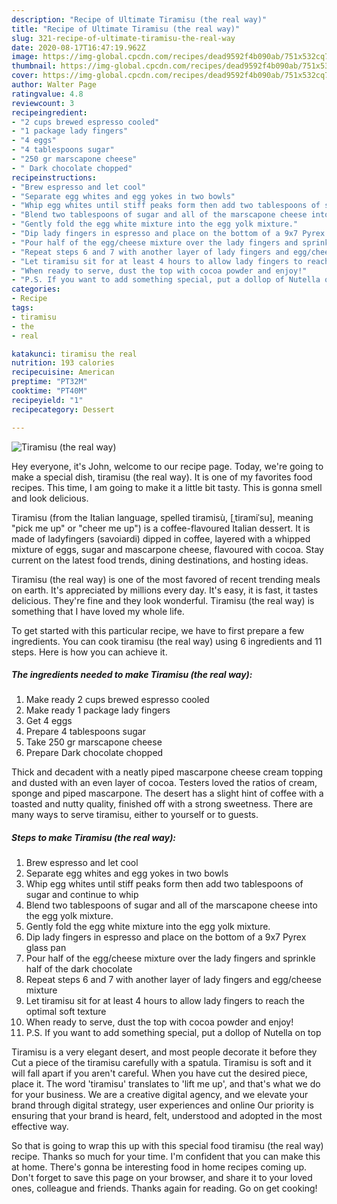 ```yaml
---
description: "Recipe of Ultimate Tiramisu (the real way)"
title: "Recipe of Ultimate Tiramisu (the real way)"
slug: 321-recipe-of-ultimate-tiramisu-the-real-way
date: 2020-08-17T16:47:19.962Z
image: https://img-global.cpcdn.com/recipes/dead9592f4b090ab/751x532cq70/tiramisu-the-real-way-recipe-main-photo.jpg
thumbnail: https://img-global.cpcdn.com/recipes/dead9592f4b090ab/751x532cq70/tiramisu-the-real-way-recipe-main-photo.jpg
cover: https://img-global.cpcdn.com/recipes/dead9592f4b090ab/751x532cq70/tiramisu-the-real-way-recipe-main-photo.jpg
author: Walter Page
ratingvalue: 4.8
reviewcount: 3
recipeingredient:
- "2 cups brewed espresso cooled"
- "1 package lady fingers"
- "4 eggs"
- "4 tablespoons sugar"
- "250 gr marscapone cheese"
- " Dark chocolate chopped"
recipeinstructions:
- "Brew espresso and let cool"
- "Separate egg whites and egg yokes in two bowls"
- "Whip egg whites until stiff peaks form then add two tablespoons of sugar and continue to whip"
- "Blend two tablespoons of sugar and all of the marscapone cheese into the egg yolk mixture."
- "Gently fold the egg white mixture into the egg yolk mixture."
- "Dip lady fingers in espresso and place on the bottom of a 9x7 Pyrex glass pan"
- "Pour half of the egg/cheese mixture over the lady fingers and sprinkle half of the dark chocolate"
- "Repeat steps 6 and 7 with another layer of lady fingers and egg/cheese mixture"
- "Let tiramisu sit for at least 4 hours to allow lady fingers to reach the optimal soft texture"
- "When ready to serve, dust the top with cocoa powder and enjoy!"
- "P.S. If you want to add something special, put a dollop of Nutella on top"
categories:
- Recipe
tags:
- tiramisu
- the
- real

katakunci: tiramisu the real 
nutrition: 193 calories
recipecuisine: American
preptime: "PT32M"
cooktime: "PT40M"
recipeyield: "1"
recipecategory: Dessert

---
```



![Tiramisu (the real way)](https://img-global.cpcdn.com/recipes/dead9592f4b090ab/751x532cq70/tiramisu-the-real-way-recipe-main-photo.jpg)

Hey everyone, it's John, welcome to our recipe page. Today, we're going to make a special dish, tiramisu (the real way). It is one of my favorites food recipes. This time, I am going to make it a little bit tasty. This is gonna smell and look delicious.

Tiramisu (from the Italian language, spelled tiramisù, [ˌtiramiˈsu], meaning &#34;pick me up&#34; or &#34;cheer me up&#34;) is a coffee-flavoured Italian dessert. It is made of ladyfingers (savoiardi) dipped in coffee, layered with a whipped mixture of eggs, sugar and mascarpone cheese, flavoured with cocoa. Stay current on the latest food trends, dining destinations, and hosting ideas.

Tiramisu (the real way) is one of the most favored of recent trending meals on earth. It's appreciated by millions every day. It's easy, it is fast, it tastes delicious. They're fine and they look wonderful. Tiramisu (the real way) is something that I have loved my whole life.


To get started with this particular recipe, we have to first prepare a few ingredients. You can cook tiramisu (the real way) using 6 ingredients and 11 steps. Here is how you can achieve it.

<!--inarticleads1-->

##### The ingredients needed to make Tiramisu (the real way):

1. Make ready 2 cups brewed espresso cooled
1. Make ready 1 package lady fingers
1. Get 4 eggs
1. Prepare 4 tablespoons sugar
1. Take 250 gr marscapone cheese
1. Prepare  Dark chocolate chopped


Thick and decadent with a neatly piped mascarpone cheese cream topping and dusted with an even layer of cocoa. Testers loved the ratios of cream, sponge and piped mascarpone. The desert has a slight hint of coffee with a toasted and nutty quality, finished off with a strong sweetness. There are many ways to serve tiramisu, either to yourself or to guests. 

<!--inarticleads2-->

##### Steps to make Tiramisu (the real way):

1. Brew espresso and let cool
1. Separate egg whites and egg yokes in two bowls
1. Whip egg whites until stiff peaks form then add two tablespoons of sugar and continue to whip
1. Blend two tablespoons of sugar and all of the marscapone cheese into the egg yolk mixture.
1. Gently fold the egg white mixture into the egg yolk mixture.
1. Dip lady fingers in espresso and place on the bottom of a 9x7 Pyrex glass pan
1. Pour half of the egg/cheese mixture over the lady fingers and sprinkle half of the dark chocolate
1. Repeat steps 6 and 7 with another layer of lady fingers and egg/cheese mixture
1. Let tiramisu sit for at least 4 hours to allow lady fingers to reach the optimal soft texture
1. When ready to serve, dust the top with cocoa powder and enjoy!
1. P.S. If you want to add something special, put a dollop of Nutella on top


Tiramisu is a very elegant desert, and most people decorate it before they Cut a piece of the tiramisu carefully with a spatula. Tiramisu is soft and it will fall apart if you aren&#39;t careful. When you have cut the desired piece, place it. The word &#39;tiramisu&#39; translates to &#39;lift me up&#39;, and that&#39;s what we do for your business. We are a creative digital agency, and we elevate your brand through digital strategy, user experiences and online Our priority is ensuring that your brand is heard, felt, understood and adopted in the most effective way. 

So that is going to wrap this up with this special food tiramisu (the real way) recipe. Thanks so much for your time. I'm confident that you can make this at home. There's gonna be interesting food in home recipes coming up. Don't forget to save this page on your browser, and share it to your loved ones, colleague and friends. Thanks again for reading. Go on get cooking!
